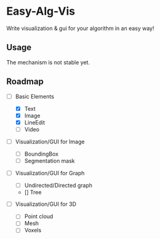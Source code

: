 # Easy-Alg-Vis
Write visualization & gui for your algorithm in an easy way!

## Usage
The mechanism is not stable yet.

## Roadmap
- [ ] Basic Elements
    - [x] Text
    - [x] Image
    - [x] LineEdit
    - [ ] Video

- [ ] Visualization/GUI for Image
    - [ ] BoundingBox
    - [ ] Segmentation mask

- [ ] Visualization/GUI for Graph
    - [ ] Undirected/Directed graph
    - [] Tree

- [ ] Visualization/GUI for 3D
    - [ ] Point cloud
    - [ ] Mesh
    - [ ] Voxels
